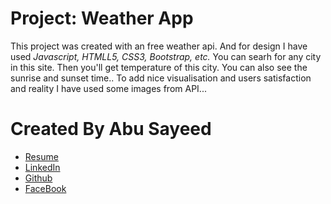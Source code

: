 # Project: Weather App

This project was created with an free weather api. And for design I have used *Javascript, HTMLL5, CSS3, Bootstrap, etc.* You can searh for any city in this site. Then you'll get temperature of this city. You can also see the sunrise and sunset time.. To add nice visualisation and users satisfaction and reality I have used some images from API...

# Created By Abu Sayeed

- [Resume](https://drive.google.com/file/d/1n_WyOpWTddo8uBbx_PLidPB8ZviP1vBQ/view)
- [LinkedIn](https://www.linkedin.com/in/abusayeed95/)
- [Github](https://github.com/ahmedmusa995/)
- [FaceBook](https://www.facebook.com/sayeed.sayem.95/)
